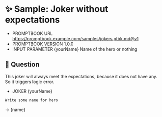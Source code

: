 # ✨ Sample: Joker without expectations

-   PROMPTBOOK URL https://promptbook.example.com/samples/jokers.ptbk.md@v1
-   PROMPTBOOK VERSION 1.0.0
-   INPUT  PARAMETER {yourName} Name of the hero or nothing

## 💬 Question

This joker will always meet the expectations, because it does not have any.
So it triggers logic error.

-   JOKER {yourName}

```markdown
Write some name for hero
```

-> {name}
